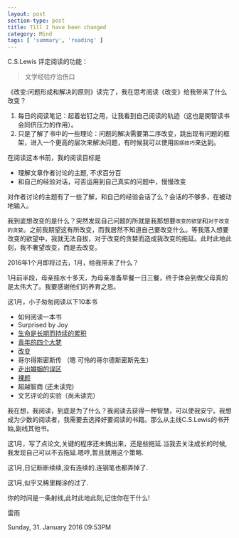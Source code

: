 ```yaml
---
layout: post
section-type: post
title: Till I have been changed
category: Mind
tags: [ 'summary', 'reading' ]
---
```


C.S.Lewis 评定阅读的功能：

> 文学经验疗治伤口

《改变:问题形成和解决的原则》读完了，我在思考阅读《改变》给我带来了什么改变？

1. 每日的阅读笔记：起着岩钉之用，让我看到自己阅读的轨迹（这也是開智读书会同侪压力的作用）。
2. 只是了解了书中的一些理论：问题的解决需要第二序改变，跳出现有问题的框架，进入一个更高的层次来解决问题，有时候我可以使用`困惑技巧`来达到。

在阅读这本书前，我的阅读目标是

- 理解文章作者讨论的主题, 不求百分百
- 和自己的经验对话，可否运用到自己真实的问题中，慢慢改变

对作者讨论的主题有了一些了解，和自己的经验会话了么？会话的不够多，在被动地输入。

我到底想改变的是什么？突然发现自己问题的所就是我那想要`改变的欲望`和`对于改变的贪婪`。之前我期望这有所改变，而我居然不知道自己要改变什么。等我落入想要改变的欲望中，我就无法自拔，对于改变的贪婪而造成我改变的拖延。此时此地此刻，我不奢望改变，而是去改变。

2016年1个月即将过去，1月，给我带来了什么？

1月前半段，母亲挂水十多天，为母亲准备早餐一日三餐，终于体会到做父母真的是太伟大了。我要感谢他们的养育之恩。

这1月，小子匆匆阅读以下10本书

- 如何阅读一本书
- Surprised by Joy
- [生命是长期而持续的累积](https://jeremiahzhang.github.io/mind/2016/01/18/dilemma-and-selection.html)
- [青年的四个大梦](https://jeremiahzhang.github.io/mind/2016/01/20/4-great-dreams-of-youth.html)
- [改变](https://jeremiahzhang.github.io/mind/2016/01/19/change.html)
- 哥尔得斯密斯传 （嗯 可怜的哥尔德斯密斯先生）
- [走出婚姻的误区](http://book.douban.com/subject/25909976/)
- [裸颜](http://book.douban.com/subject/25707591/)
- 超越智商 (还未读完)
- 文艺评论的实验（尚未读完）

我在想，我阅读，到底是为了什么？我阅读去获得一种智慧，可以使我安宁。我想成为少数的阅读者，我需要去选择好要阅读的书籍。那么从主线C.S.Lewis的书开始,副线其他书。

这1月，写了点论文,关键的程序还未搞出来，还是些拖延.当我去关注成长的时候,我发现自己可以不去拖延.嗯哼,暂且就用这个策略.

这1月,日记断断续续,没有连续的.连钢笔也都弄掉了.

这1月,似乎又稀里糊涂的过了.

你的时间是一条射线,此时此地此刻,记住你在干什么!

雷雨

Sunday, 31. January 2016 09:53PM 








